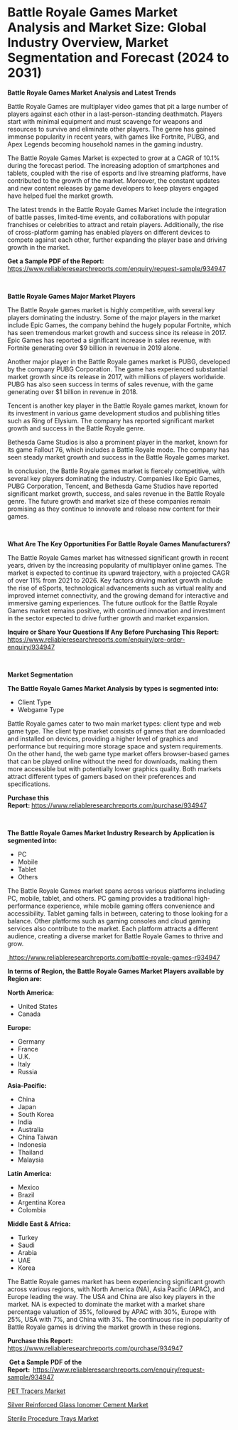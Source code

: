 <p><h1>Battle Royale Games Market Analysis and Market Size: Global Industry Overview, Market Segmentation and Forecast (2024 to 2031)</h1></p><p><strong>Battle Royale Games Market Analysis and Latest Trends</strong></p>
<p><p>Battle Royale Games are multiplayer video games that pit a large number of players against each other in a last-person-standing deathmatch. Players start with minimal equipment and must scavenge for weapons and resources to survive and eliminate other players. The genre has gained immense popularity in recent years, with games like Fortnite, PUBG, and Apex Legends becoming household names in the gaming industry.</p><p>The Battle Royale Games Market is expected to grow at a CAGR of 10.1% during the forecast period. The increasing adoption of smartphones and tablets, coupled with the rise of esports and live streaming platforms, have contributed to the growth of the market. Moreover, the constant updates and new content releases by game developers to keep players engaged have helped fuel the market growth.</p><p>The latest trends in the Battle Royale Games Market include the integration of battle passes, limited-time events, and collaborations with popular franchises or celebrities to attract and retain players. Additionally, the rise of cross-platform gaming has enabled players on different devices to compete against each other, further expanding the player base and driving growth in the market.</p></p>
<p><strong>Get a Sample PDF of the Report:&nbsp;</strong> <a href="https://www.reliableresearchreports.com/enquiry/request-sample/934947">https://www.reliableresearchreports.com/enquiry/request-sample/934947</a></p>
<p>&nbsp;</p>
<p><strong>Battle Royale Games Major Market Players</strong></p>
<p><p>The Battle Royale games market is highly competitive, with several key players dominating the industry. Some of the major players in the market include Epic Games, the company behind the hugely popular Fortnite, which has seen tremendous market growth and success since its release in 2017. Epic Games has reported a significant increase in sales revenue, with Fortnite generating over $9 billion in revenue in 2019 alone.</p><p>Another major player in the Battle Royale games market is PUBG, developed by the company PUBG Corporation. The game has experienced substantial market growth since its release in 2017, with millions of players worldwide. PUBG has also seen success in terms of sales revenue, with the game generating over $1 billion in revenue in 2018.</p><p>Tencent is another key player in the Battle Royale games market, known for its investment in various game development studios and publishing titles such as Ring of Elysium. The company has reported significant market growth and success in the Battle Royale genre.</p><p>Bethesda Game Studios is also a prominent player in the market, known for its game Fallout 76, which includes a Battle Royale mode. The company has seen steady market growth and success in the Battle Royale games market.</p><p>In conclusion, the Battle Royale games market is fiercely competitive, with several key players dominating the industry. Companies like Epic Games, PUBG Corporation, Tencent, and Bethesda Game Studios have reported significant market growth, success, and sales revenue in the Battle Royale genre. The future growth and market size of these companies remain promising as they continue to innovate and release new content for their games.</p></p>
<p>&nbsp;</p>
<p><strong>What Are The Key Opportunities For Battle Royale Games Manufacturers?</strong></p>
<p><p>The Battle Royale Games market has witnessed significant growth in recent years, driven by the increasing popularity of multiplayer online games. The market is expected to continue its upward trajectory, with a projected CAGR of over 11% from 2021 to 2026. Key factors driving market growth include the rise of eSports, technological advancements such as virtual reality and improved internet connectivity, and the growing demand for interactive and immersive gaming experiences. The future outlook for the Battle Royale Games market remains positive, with continued innovation and investment in the sector expected to drive further growth and market expansion.</p></p>
<p><strong>Inquire or Share Your Questions If Any Before Purchasing This Report:</strong> <a href="https://www.reliableresearchreports.com/enquiry/pre-order-enquiry/934947">https://www.reliableresearchreports.com/enquiry/pre-order-enquiry/934947</a></p>
<p>&nbsp;</p>
<p><strong>Market Segmentation</strong></p>
<p><strong>The Battle Royale Games Market Analysis by types is segmented into:</strong></p>
<p><ul><li>Client Type</li><li>Webgame Type</li></ul></p>
<p><p>Battle Royale games cater to two main market types: client type and web game type. The client type market consists of games that are downloaded and installed on devices, providing a higher level of graphics and performance but requiring more storage space and system requirements. On the other hand, the web game type market offers browser-based games that can be played online without the need for downloads, making them more accessible but with potentially lower graphics quality. Both markets attract different types of gamers based on their preferences and specifications.</p></p>
<p><strong>Purchase this Report:&nbsp;</strong><a href="https://www.reliableresearchreports.com/purchase/934947">https://www.reliableresearchreports.com/purchase/934947</a></p>
<p>&nbsp;</p>
<p><strong>The Battle Royale Games Market Industry Research by Application is segmented into:</strong></p>
<p><ul><li>PC</li><li>Mobile</li><li>Tablet</li><li>Others</li></ul></p>
<p><p>The Battle Royale Games market spans across various platforms including PC, mobile, tablet, and others. PC gaming provides a traditional high-performance experience, while mobile gaming offers convenience and accessibility. Tablet gaming falls in between, catering to those looking for a balance. Other platforms such as gaming consoles and cloud gaming services also contribute to the market. Each platform attracts a different audience, creating a diverse market for Battle Royale Games to thrive and grow.</p></p>
<p><a href="https://www.reliableresearchreports.com/battle-royale-games-r934947">&nbsp;https://www.reliableresearchreports.com/battle-royale-games-r934947</a></p>
<p><strong>In terms of Region, the Battle Royale Games Market Players available by Region are:</strong></p>
<p>
    <p> <strong> North America: </strong>
        <ul>
            <li>United States</li>
            <li>Canada</li>
        </ul>
        </p> 
    <p> <strong> Europe: </strong>
        <ul>
            <li>Germany</li>
            <li>France</li>
            <li>U.K.</li>
            <li>Italy</li>
            <li>Russia</li>
        </ul>
        </p> 
    <p> <strong> Asia-Pacific: </strong>
        <ul>
            <li>China</li>
            <li>Japan</li>
            <li>South Korea</li>
            <li>India</li>
            <li>Australia</li>
            <li>China Taiwan</li>
            <li>Indonesia</li>
            <li>Thailand</li>
            <li>Malaysia</li>
        </ul>
        </p> 
    <p> <strong> Latin America: </strong>
        <ul>
            <li>Mexico</li>
            <li>Brazil</li>
            <li>Argentina Korea</li>
            <li>Colombia</li>
        </ul>
        </p> 
    <p> <strong> Middle East & Africa: </strong>
        <ul>
            <li>Turkey</li>
            <li>Saudi</li>
            <li>Arabia</li>
            <li>UAE</li>
            <li>Korea</li>
        </ul>
    </p>
    </p>
<p><p>The Battle Royale games market has been experiencing significant growth across various regions, with North America (NA), Asia Pacific (APAC), and Europe leading the way. The USA and China are also key players in the market. NA is expected to dominate the market with a market share percentage valuation of 35%, followed by APAC with 30%, Europe with 25%, USA with 7%, and China with 3%. The continuous rise in popularity of Battle Royale games is driving the market growth in these regions.</p></p>
<p><strong>Purchase this Report: </strong><a href="https://www.reliableresearchreports.com/purchase/934947">https://www.reliableresearchreports.com/purchase/934947</a></p>
<p>&nbsp;<strong>Get a Sample PDF of the Report:&nbsp;&nbsp;</strong><a href="https://www.reliableresearchreports.com/enquiry/request-sample/934947">https://www.reliableresearchreports.com/enquiry/request-sample/934947</a></p>
<p><strong></strong></p>
<p><p><a href="https://github.com/aafbctfl75/Market-Research-Report-List-1/blob/main/pet-tracers-market.md">PET Tracers Market</a></p><p><a href="https://github.com/iprahimabdulrahmman/Market-Research-Report-List-1/blob/main/silver-reinforced-glass-ionomer-cement-market.md">Silver Reinforced Glass Ionomer Cement Market</a></p><p><a href="https://github.com/airdrophunter675/Market-Research-Report-List-1/blob/main/sterile-procedure-trays-market.md">Sterile Procedure Trays Market</a></p></p>